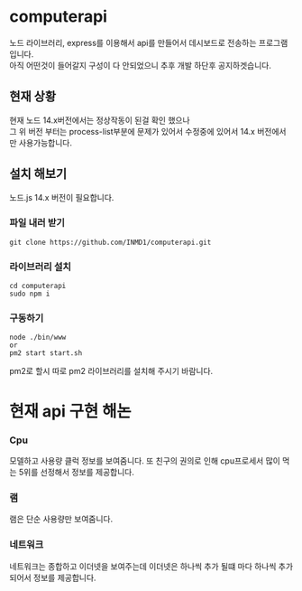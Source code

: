 # computerapi
노드 라이브러리, express를 이용해서 api를 만들어서 데시보드로 전송하는 프로그램입니다.<br>
아직 어떤것이 들어갈지 구성이 다 안되었으니 추후 개발 하단후 공지하겟습니다.

## 현재 상황
현재 노드 14.x버전에서는 정상작동이 된걸 확인 했으나 <br>
그 위 버전 부터는 process-list부분에 문제가 있어서 수정중에 있어서 14.x 버전에서만 사용가능합니다. <br>

## 설치 해보기
노드.js 14.x 버전이 필요합니다.
### 파일 내러 받기
```
git clone https://github.com/INMD1/computerapi.git
```
### 라이브러리 설치
```
cd computerapi
sudo npm i
```
### 구동하기
```
node ./bin/www
or
pm2 start start.sh
```
pm2로 할시 따로 pm2 라이브러리를 설치해 주시기 바람니다.

# 현재 api 구현 해논
### Cpu
모델하고 사용량 클럭 정보를 보여줌니다.
또 친구의 권의로 인해 cpu프로세서 많이 먹는 5위를 선정해서 정보를 제공합니다.

### 램
램은 단순 사용량만 보여줌니다.

### 네트워크
네트워크는 종합하고 이더넷을 보여주는데 이더넷은 하나씩 추가 될떄 마다 하나씩 추가되어서 정보를 제공합니다.
